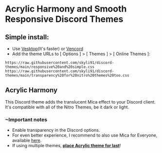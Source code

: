 # Acrylic Harmony and Smooth Responsive Discord Themes 

## Simple install:

- Use [Vesktop](https://github.com/Vencord/Vesktop/releases)(It's faster) or [Vencord](https://vencord.dev/download/)
- Add the theme URLs to [ Options ] > [ Themes ] > [ Online Themes ]:

```
https://raw.githubusercontent.com/skyli91/discord-themes/main/responsive%20and%20simple.css
https://raw.githubusercontent.com/skyli91/discord-themes/main/transparency%20for%20nitro%20themes%20too.css
```

## Acrylic Harmony

This Discord theme adds the translucent Mica effect to your Discord client. It's compatible with all of the Nitro Themes, be it dark or light.  

### ~Important notes
- Enable transparency in the Discord options. 
- For even better experience, I recommend to also use Mica for Everyone, available [here](https://github.com/MicaForEveryone/MicaForEveryone/releases).
- If using multiple themes, <u>**place Acrylic theme for last**</u>!
